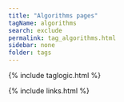 ```yaml
---
title: "Algorithms pages"
tagName: algorithms
search: exclude
permalink: tag_algorithms.html
sidebar: none
folder: tags
---
```

{% include taglogic.html %}

{% include links.html %}